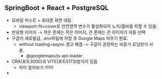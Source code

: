 ## SpringBoot + React + PostgreSQL
* 모바일 퍼스트 + 휴대폰 화면 대응
  - viewport-fit=cover로 안전영역 변수가 활성화되어 노치/홈바를 피할 수 있음.
* 반응형 이미지 -> 작은 폰에는 작은 이미지, 큰 폰에는 큰 이미지가 자동 선택
* 구글키 새로발급, .env파일에 저장 후 Google Maps 띄우기 완료.
  - without loading=async 경고 해결 -> 구글이 권장하는 비동기 로딩방식 사용.
    + @googlemaps/js-api-loader
* CRA(포트3000)과 VITE(포트5173)방식이 있음
  - 차이 알아보기 !!!!!!!
* 
